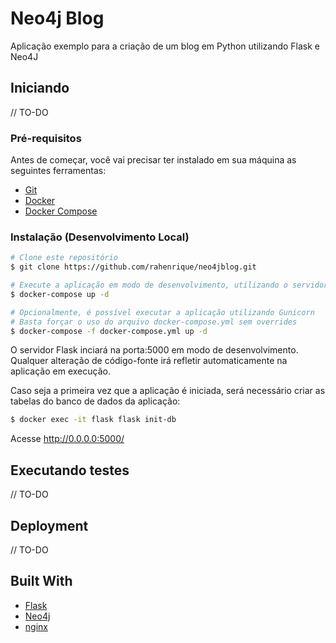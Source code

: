 # Neo4j Blog

Aplicação exemplo para a criação de um blog em Python utilizando Flask e Neo4J

## Iniciando

// TO-DO

### Pré-requisitos

Antes de começar, você vai precisar ter instalado em sua máquina as seguintes ferramentas:
* [Git](https://git-scm.com)
* [Docker](https://www.docker.com/)
* [Docker Compose](https://docs.docker.com/compose/install/)

### Instalação (Desenvolvimento Local)

```bash
# Clone este repositório
$ git clone https://github.com/rahenrique/neo4jblog.git

# Execute a aplicação em modo de desenvolvimento, utilizando o servidor embarcado
$ docker-compose up -d
```

```bash
# Opcionalmente, é possível executar a aplicação utilizando Gunicorn
# Basta forçar o uso do arquivo docker-compose.yml sem overrides
$ docker-compose -f docker-compose.yml up -d
```

O servidor Flask inciará na porta:5000 em modo de desenvolvimento. Qualquer alteração de código-fonte irá refletir automaticamente na aplicação em execução.

Caso seja a primeira vez que a aplicação é iniciada, será necessário criar as tabelas do banco de dados da aplicação:
```bash
$ docker exec -it flask flask init-db
```

Acesse <http://0.0.0.0:5000/>

## Executando testes

// TO-DO

## Deployment

// TO-DO

## Built With

* [Flask](https://flask.palletsprojects.com/)
* [Neo4j](https://neo4j.com/)
* [nginx](https://nginx.org/en/)